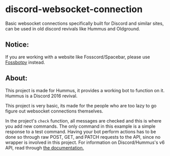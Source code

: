 # discord-websocket-connection
Basic websocket connections specifically built for Discord and similar sites, can be used in old discord revivals like Hummus and Oldground.

## Notice:
If you are working with a website like Fosscord/Spacebar, please use [Fossbotpy](https://gitlab.com/arandomnewaccount/fossbotpy) instead.

## About:
This project is made for Hummus, it provides a working bot to function on it. Hummus is a Discord 2016 revival.

This project is very basic, its made for the people who are too lazy to go figure out websocket connections themselves.

In the project's `check` function, all messages are checked and this is where you add new commands. The only command in this example is a simple response to a test command. Having your bot perform actions has to be done so through raw POST, GET, and PATCH requests to the API, since no wrapper is involved in this project. For information on Discord/Hummus's v6 API, read through [the documentation.](https://oldground.haydar.dev/developers/docs/intro)
